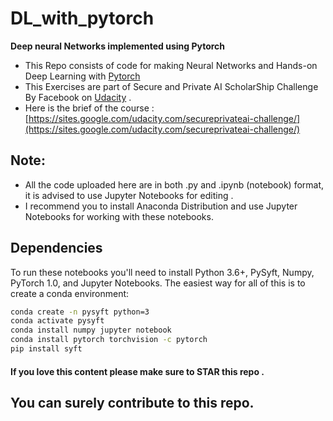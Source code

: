 # DL_with_pytorch
**Deep neural Networks implemented using Pytorch** 


 - This  Repo consists of code for making Neural Networks and Hands-on Deep Learning with [Pytorch](https://pytorch.org)
- This Exercises are part of Secure and Private AI ScholarShip Challenge By Facebook on [Udacity](https://udacity.com) . 
-  Here is the brief of the course : [https://sites.google.com/udacity.com/secureprivateai-challenge/](https://sites.google.com/udacity.com/secureprivateai-challenge/)

## Note:
 - All the code uploaded here are in both .py and .ipynb (notebook) format, it is advised to use Jupyter Notebooks for editing .
 - I recommend you to install Anaconda Distribution and use Jupyter Notebooks for working with these notebooks.
## Dependencies

To run these notebooks you'll need to install Python 3.6+, PySyft, Numpy, PyTorch 1.0, and Jupyter Notebooks. The easiest way for all of this is to create a conda environment:

```bash
conda create -n pysyft python=3
conda activate pysyft
conda install numpy jupyter notebook
conda install pytorch torchvision -c pytorch
pip install syft
```

	 


#### If you love this content please make sure to STAR this repo .
## You can surely contribute to this repo.
